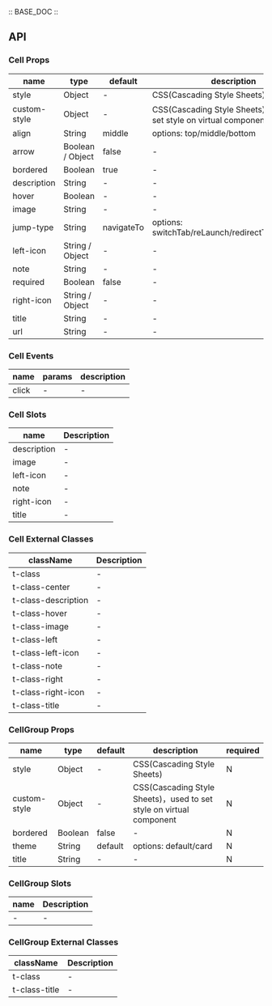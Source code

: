 :: BASE_DOC ::

## API

### Cell Props

name | type | default | description | required
-- | -- | -- | -- | --
style | Object | - | CSS(Cascading Style Sheets) | N
custom-style | Object | - | CSS(Cascading Style Sheets)，used to set style on virtual component | N
align | String | middle | options: top/middle/bottom | N
arrow | Boolean / Object | false | \- | N
bordered | Boolean | true | \- | N
description | String | - | \- | N
hover | Boolean | - | \- | N
image | String | - | \- | N
jump-type | String | navigateTo | options: switchTab/reLaunch/redirectTo/navigateTo | N
left-icon | String / Object | - | \- | N
note | String | - | \- | N
required | Boolean | false | \- | N
right-icon | String / Object | - | \- | N
title | String | - | \- | N
url | String | - | \- | N

### Cell Events

name | params | description
-- | -- | --
click | - | \-

### Cell Slots

name | Description
-- | --
description | \-
image | \-
left-icon | \-
note | \-
right-icon | \-
title | \-

### Cell External Classes

className | Description
-- | --
t-class | \-
t-class-center | \-
t-class-description | \-
t-class-hover | \-
t-class-image | \-
t-class-left | \-
t-class-left-icon | \-
t-class-note | \-
t-class-right | \-
t-class-right-icon | \-
t-class-title | \-


### CellGroup Props

name | type | default | description | required
-- | -- | -- | -- | --
style | Object | - | CSS(Cascading Style Sheets) | N
custom-style | Object | - | CSS(Cascading Style Sheets)，used to set style on virtual component | N
bordered | Boolean | false | \- | N
theme | String | default | options: default/card | N
title | String | - | \- | N

### CellGroup Slots

name | Description
-- | --
\- | \-

### CellGroup External Classes

className | Description
-- | --
t-class | \-
t-class-title | \-
